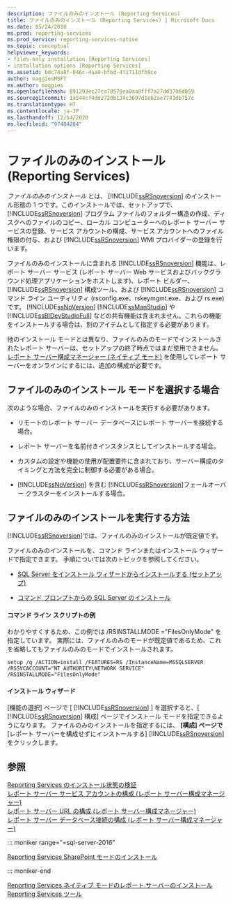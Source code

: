 ```yaml
---
description: ファイルのみのインストール (Reporting Services)
title: ファイルのみのインストール (Reporting Services) | Microsoft Docs
ms.date: 05/24/2018
ms.prod: reporting-services
ms.prod_service: reporting-services-native
ms.topic: conceptual
helpviewer_keywords:
- files-only installation [Reporting Services]
- installation options [Reporting Services]
ms.assetid: bdc74a8f-046c-4aa0-bfbd-4f1711dfb9ce
author: maggiesMSFT
ms.author: maggies
ms.openlocfilehash: 891293ec27ca78578ea0aa8fff7a27dd3706d059
ms.sourcegitcommit: 1a544cf4dd2720b124c3697d1e62ae7741db757c
ms.translationtype: HT
ms.contentlocale: ja-JP
ms.lasthandoff: 12/14/2020
ms.locfileid: "97484284"
---
```

# <a name="files-only-installation-reporting-services"></a>ファイルのみのインストール (Reporting Services)
  *ファイルのみのインストール* とは、 [!INCLUDE[ssRSnoversion](../../includes/ssrsnoversion-md.md)] のインストール形態の 1 つです。このインストールでは、セットアップで、 [!INCLUDE[ssRSnoversion](../../includes/ssrsnoversion-md.md)] プログラム ファイルのフォルダー構造の作成、ディスクへのファイルのコピー、ローカル コンピューターへのレポート サーバー サービスの登録、サービス アカウントの構成、サービス アカウントへのファイル権限の付与、および [!INCLUDE[ssRSnoversion](../../includes/ssrsnoversion-md.md)] WMI プロバイダーの登録を行います。  
  
 ファイルのみのインストールに含まれる [!INCLUDE[ssRSnoversion](../../includes/ssrsnoversion-md.md)] 機能は、レポート サーバー サービス (レポート サーバー Web サービスおよびバックグラウンド処理アプリケーションをホストします)、レポート ビルダー、[!INCLUDE[ssRSnoversion](../../includes/ssrsnoversion-md.md)] 構成ツール、および [!INCLUDE[ssRSnoversion](../../includes/ssrsnoversion-md.md)] コマンド ライン ユーティリティ (rsconfig.exe、rskeymgmt.exe、および rs.exe) です。 [!INCLUDE[ssNoVersion](../../includes/ssnoversion-md.md)] [!INCLUDE[ssManStudio](../../includes/ssmanstudio-md.md)] や [!INCLUDE[ssBIDevStudioFull](../../includes/ssbidevstudiofull-md.md)] などの共有機能は含まれません。これらの機能をインストールする場合は、別のアイテムとして指定する必要があります。  
  
 他のインストール モードとは異なり、ファイルのみのモードでインストールされたレポート サーバーは、セットアップの終了時点ではまだ使用できません。 [レポート サーバー構成マネージャー (ネイティブ モード)](../../reporting-services/install-windows/reporting-services-configuration-manager-native-mode.md) を使用してレポート サーバーをオンラインにするには、追加の構成が必要です。  
  
## <a name="when-to-select-files-only-installation-mode"></a>ファイルのみのインストール モードを選択する場合  
 次のような場合、ファイルのみのインストールを実行する必要があります。  
  
-   リモートのレポート サーバー データベースにレポート サーバーを接続する場合。  
  
-   レポート サーバーを名前付きインスタンスとしてインストールする場合。  
  
-   カスタムの設定や機能の使用が配置要件に含まれており、サーバー構成のタイミングと方法を完全に制御する必要がある場合。  
  
-   [!INCLUDE[ssNoVersion](../../includes/ssnoversion-md.md)] を含む [!INCLUDE[ssRSnoversion](../../includes/ssrsnoversion-md.md)]フェールオーバー クラスターをインストールする場合。  
  
## <a name="how-to-perform-a-files-only-installation"></a>ファイルのみのインストールを実行する方法  
 [!INCLUDE[ssRSnoversion](../../includes/ssrsnoversion-md.md)]では、ファイルのみのインストールが既定値です。  
  
 ファイルのみのインストールを、コマンド ラインまたはインストール ウィザードで指定できます。 手順については次のトピックを参照してください。  
  
-   [SQL Server をインストール ウィザードからインストールする &#40;セットアップ&#41;](../../database-engine/install-windows/install-sql-server-from-the-installation-wizard-setup.md)  
  
-   [コマンド プロンプトからの SQL Server のインストール](../../database-engine/install-windows/install-sql-server-from-the-command-prompt.md)  
  
#### <a name="example-command-line-script"></a>コマンド ライン スクリプトの例  
 わかりやすくするため、この例では /RSINSTALLMODE ="FilesOnlyMode" を指定しています。 実際には、ファイルのみのモードが既定値であるため、これを省略してもファイルのみのモードでインストールされます。  
  
```  
setup /q /ACTION=install /FEATURES=RS /InstanceName=MSSQLSERVER /RSSVCACCOUNT="NT AUTHORITY\NETWORK SERVICE" /RSINSTALLMODE="FilesOnlyMode"  
```  
  
#### <a name="installation-wizard"></a>インストール ウィザード  
 [機能の選択] ページで [ [!INCLUDE[ssRSnoversion](../../includes/ssrsnoversion-md.md)] ] を選択すると、[ [!INCLUDE[ssRSnoversion](../../includes/ssrsnoversion-md.md)] 構成] ページでインストール モードを指定できるようになります。 ファイルのみのインストールを指定するには、 **[構成] ページで** [レポート サーバーを構成せずにインストールする] [!INCLUDE[ssRSnoversion](../../includes/ssrsnoversion-md.md)] をクリックします。  
  
## <a name="see-also"></a>参照  
 [Reporting Services のインストール状態の検証](../../reporting-services/install-windows/verify-a-reporting-services-installation.md)   
 [レポート サーバー サービス アカウントの構成 (レポート サーバー構成マネージャー)](../../reporting-services/install-windows/configure-the-report-server-service-account-ssrs-configuration-manager.md)   
 [レポート サーバー URL の構成 (レポート サーバー構成マネージャー)](../../reporting-services/install-windows/configure-report-server-urls-ssrs-configuration-manager.md)   
 [レポート サーバー データベース接続の構成 (レポート サーバー構成マネージャー)](../../reporting-services/install-windows/configure-a-report-server-database-connection-ssrs-configuration-manager.md)   

::: moniker range="=sql-server-2016"

 [Reporting Services SharePoint モードのインストール](../../reporting-services/install-windows/install-reporting-services-sharepoint-mode.md)   

::: moniker-end

 [Reporting Services ネイティブ モードのレポート サーバーのインストール](~/reporting-services/install-windows/install-reporting-services-native-mode-report-server.md)   
 [Reporting Services ツール](../../reporting-services/tools/reporting-services-tools.md)  
  
  

